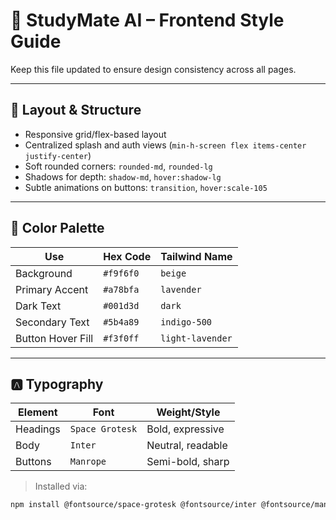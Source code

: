 # 🎨 StudyMate AI – Frontend Style Guide

Keep this file updated to ensure design consistency across all pages.

---

## 🧱 Layout & Structure

- Responsive grid/flex-based layout
- Centralized splash and auth views (`min-h-screen flex items-center justify-center`)
- Soft rounded corners: `rounded-md`, `rounded-lg`
- Shadows for depth: `shadow-md`, `hover:shadow-lg`
- Subtle animations on buttons: `transition`, `hover:scale-105`

---

## 🎨 Color Palette

| Use               | Hex Code     | Tailwind Name |
|------------------|--------------|---------------|
| Background        | `#f9f6f0`    | `beige`       |
| Primary Accent    | `#a78bfa`    | `lavender`    |
| Dark Text         | `#001d3d`    | `dark`        |
| Secondary Text    | `#5b4a89`    | `indigo-500`  |
| Button Hover Fill | `#f3f0ff`    | `light-lavender` |

---

## 🅰️ Typography

| Element  | Font            | Weight/Style   |
|----------|------------------|----------------|
| Headings | `Space Grotesk`  | Bold, expressive |
| Body     | `Inter`          | Neutral, readable |
| Buttons  | `Manrope`        | Semi-bold, sharp |

> Installed via:
```bash
npm install @fontsource/space-grotesk @fontsource/inter @fontsource/manrope
